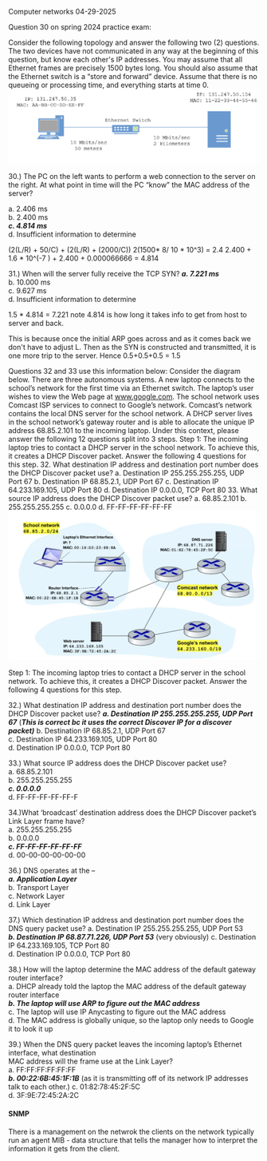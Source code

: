 Computer networks
04-29-2025

Question 30 on spring 2024 practice exam:

Consider the following topology and answer the following two (2) questions. The two devices have not communicated in any way at the beginning of this question, but know each other's IP addresses. You may assume that all Ethernet frames are precisely 1500 bytes long. You should also assume that the Ethernet switch is a “store and forward” device. Assume that there is no queueing or processing time, and everything starts at time 0. ![](../images/computerNetworkPracticeExam30.png)

30.) The PC on the left wants to perform a web connection to the server on the right. At what point in time will the PC “know” the MAC address of the server?

a. 2.406 ms  
b. 2.400 ms  
***c. 4.814 ms***  
d. Insufficient information to determine

(2(L/R) + 50/C) + (2(L/R) + (2000/C))
2(1500* 8/ 10 * 10^3) = 2.4
2.400 + 1.6 * 10^(-7 ) + 2.400 +  0.000066666 = 4.814

31.) When will the server fully receive the TCP SYN?
***a. 7.221 ms***  
b. 10.000 ms  
c. 9.627 ms  
d. Insufficient information to determine


1.5 * 4.814 = 7.221
note 4.814 is how long it takes info to get from host to server and back.

This is because once the initial ARP goes across and as it comes back we don't have to adjust L. Then as the SYN is constructed and transmitted, it is one more trip to the server. Hence 0.5+0.5+0.5 = 1.5 


Questions 32 and 33 use this information below:
Consider the diagram below. There are three autonomous systems. A new laptop connects to the school’s network for the first time via an Ethernet switch. The laptop’s user wishes to view the Web page at www.google.com. The school network uses Comcast ISP services to connect to Google’s network. Comcast’s network contains the local DNS server for the school network. A DHCP server lives in the school network’s gateway router and is able to allocate the unique IP address 68.85.2.101 to the incoming laptop. Under this context, please answer the following 12 questions split into 3 steps. Step 1: The incoming laptop tries to contact a DHCP server in the school network. To achieve this, it creates a DHCP Discover packet. Answer the following 4 questions for this step. 32. What destination IP address and destination port number does the DHCP Discover packet use? a. Destination IP 255.255.255.255, UDP Port 67 b. Destination IP 68.85.2.1, UDP Port 67 c. Destination IP 64.233.169.105, UDP Port 80 d. Destination IP 0.0.0.0, TCP Port 80 33. What source IP address does the DHCP Discover packet use? a. 68.85.2.101 b. 255.255.255.255 c. 0.0.0.0 d. FF-FF-FF-FF-FF-FF ![](../images/q32-q33.png)

Step 1: The incoming laptop tries to contact a DHCP server in the school network. To achieve this, it creates a DHCP Discover packet. Answer the following 4 questions for this step.

32.) What destination IP address and destination port number does the DHCP Discover packet use?
***a. Destination IP 255.255.255.255, UDP Port 67***  (***This is correct bc it uses the correct Discover IP for a discover packet)***
b. Destination IP 68.85.2.1, UDP Port 67  
c. Destination IP 64.233.169.105, UDP Port 80  
d. Destination IP 0.0.0.0, TCP Port 80

33.)  What source IP address does the DHCP Discover packet use?  
a. 68.85.2.101  
b. 255.255.255.255  
***c. 0.0.0.0***  
d. FF-FF-FF-FF-FF-F

34.)What ‘broadcast’ destination address does the DHCP Discover packet’s Link Layer frame have?  
a. 255.255.255.255  
b. 0.0.0.0  
***c. FF-FF-FF-FF-FF-FF***  
d. 00-00-00-00-00-00

36.) DNS operates at the –  
***a. Application Layer***  
b. Transport Layer  
c. Network Layer  
d. Link Layer

37.) Which destination IP address and destination port number does the DNS query packet use? 
a. Destination IP 255.255.255.255, UDP Port 53  
***b. Destination IP 68.87.71.226, UDP Port 53***  (very obviously)
c. Destination IP 64.233.169.105, TCP Port 80  
d. Destination IP 0.0.0.0, TCP Port 80

38.) How will the laptop determine the MAC address of the default gateway router interface?  
a. DHCP already told the laptop the MAC address of the default gateway router interface  
***b. The laptop will use ARP to figure out the MAC address***  
c. The laptop will use IP Anycasting to figure out the MAC address  
d. The MAC address is globally unique, so the laptop only needs to Google it to look it up

39.) When the DNS query packet leaves the incoming laptop’s Ethernet interface, what destination  
MAC address will the frame use at the Link Layer?  
a. FF:FF:FF:FF:FF:FF  
***b. 00:22:6B:45:1F:1B***  (as it is transmitting off of its network IP addresses talk to each other.)
c. 01:82:78:45:2F:5C  
d. 3F:9E:72:45:2A:2C


#### SNMP
There is a management on the netwrok
the clients on the network typically run an agent
MIB - data structure that tells the manager how to interpret the information it gets from the client. 
